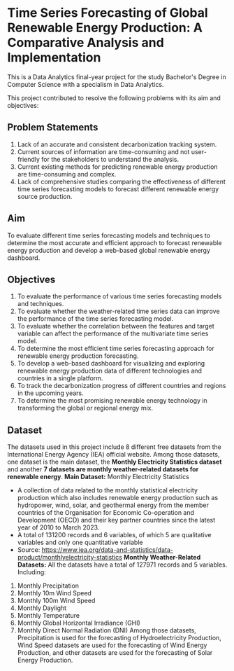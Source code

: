 # Time Series Forecasting of Global Renewable Energy Production: A Comparative Analysis and Implementation
This is a Data Analytics final-year project for the study Bachelor's Degree in Computer Science with a specialism in Data Analytics.

This project contributed to resolve the following problems with its aim and objectives:
## Problem Statements
1. Lack of an accurate and consistent decarbonization tracking system.
2. Current sources of information are time-consuming and not user-friendly for the stakeholders to understand the analysis.
3. Current existing methods for predicting renewable energy production are time-consuming and complex.
4. Lack of comprehensive studies comparing the effectiveness of different time series forecasting models to forecast different renewable energy source production.

## Aim
To evaluate different time series forecasting models and techniques to determine the most accurate and efficient approach to forecast renewable energy production and develop a web-based global renewable energy dashboard.

## Objectives
1. To evaluate the performance of various time series forecasting models and techniques.
2. To evaluate whether the weather-related time series data can improve the performance of the time series forecasting model.
3. To evaluate whether the correlation between the features and target variable can affect the performance of the multivariate time series model.
4. To determine the most efficient time series forecasting approach for renewable energy production forecasting.
5. To develop a web-based dashboard for visualizing and exploring renewable energy production data of different technologies and countries in a single platform.
6. To track the decarbonization progress of different countries and regions in the upcoming years.
7. To determine the most promising renewable energy technology in transforming the global or regional energy mix.

## Dataset
The datasets used in this project include 8 different free datasets from the International Energy Agency (IEA) official website. Among those datasets, one dataset is the main dataset, the **Monthly Electricity Statistics dataset** and another **7 datasets are monthly weather-related datasets for renewable energy**.
**Main Dataset:**
Monthly Electricity Statistics
- A collection of data related to the monthly statistical electricity production which also includes renewable energy production such as hydropower, wind, solar, and geothermal energy from the member countries of the Organisation for Economic Co-operation and Development (OECD) and their key partner countries since the latest year of 2010 to March 2023. 
- A total of 131200 records and 6 variables, of which 5 are qualitative variables and only one quantitative variable
- Source: https://www.iea.org/data-and-statistics/data-product/monthlyelectricity-statistics
**Monthly Weather-Related Datasets:**
All the datasets have a total of 127971 records and 5 variables.
Including:
1. Monthly Precipitation
2. Monthly 10m Wind Speed
3. Monthly 100m Wind Speed
4. Monthly Daylight
5. Monthly Temperature
6. Monthly Global Horizontal Irradiance (GHI)
7. Monthly Direct Normal Radiation (DNI)
Among those datasets, Precipitation is used for the forecasting of Hydroelectricity Production, Wind Speed datasets are used for the forecasting of Wind Energy Production, and other datasets are used for the forecasting of Solar Energy Production.


